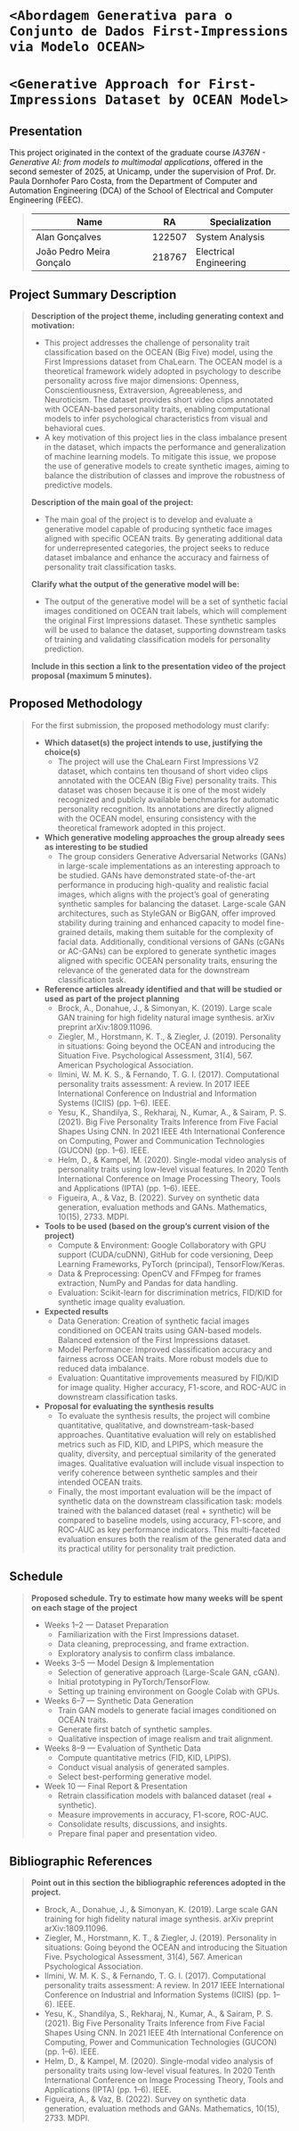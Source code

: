 # `<Abordagem Generativa para o Conjunto de Dados First-Impressions via Modelo OCEAN>`
# `<Generative Approach for First-Impressions Dataset by OCEAN Model>`

## Presentation

This project originated in the context of the graduate course *IA376N - Generative AI: from models to multimodal applications*, 
offered in the second semester of 2025, at Unicamp, under the supervision of Prof. Dr. Paula Dornhofer Paro Costa, from the Department of Computer and Automation Engineering (DCA) of the School of Electrical and Computer Engineering (FEEC).

> |Name  | RA | Specialization|
> |--|--|--|
> | Alan Gonçalves            | 122507 | System Analysis|
> | João Pedro Meira Gonçalo  | 218767 | Electrical Engineering |

## Project Summary Description
> **Description of the project theme, including generating context and motivation:**
>   * This project addresses the challenge of personality trait classification based on the OCEAN (Big Five) model, using the First Impressions dataset from ChaLearn. The OCEAN model is a theoretical framework widely adopted in psychology to describe personality across five major dimensions: Openness, Conscientiousness, Extraversion, Agreeableness, and Neuroticism. The dataset provides short video clips annotated with OCEAN-based personality traits, enabling computational models to infer psychological characteristics from visual and behavioral cues.
>   * A key motivation of this project lies in the class imbalance present in the dataset, which impacts the performance and generalization of machine learning models. To mitigate this issue, we propose the use of generative models to create synthetic images, aiming to balance the distribution of classes and improve the robustness of predictive models.
> 
> **Description of the main goal of the project:**
>   * The main goal of the project is to develop and evaluate a generative model capable of producing synthetic face images aligned with specific OCEAN traits. By generating additional data for underrepresented categories, the project seeks to reduce dataset imbalance and enhance the accuracy and fairness of personality trait classification tasks.
>  
> **Clarify what the output of the generative model will be:**
>   * The output of the generative model will be a set of synthetic facial images conditioned on OCEAN trait labels, which will complement the original First Impressions dataset. These synthetic samples will be used to balance the dataset, supporting downstream tasks of training and validating classification models for personality prediction.
>   
> **Include in this section a link to the presentation video of the project proposal (maximum 5 minutes).**

## Proposed Methodology
> For the first submission, the proposed methodology must clarify:  
> * **Which dataset(s) the project intends to use, justifying the choice(s)**
>   * The project will use the ChaLearn First Impressions V2 dataset, which contains ten thousand of short video clips annotated with the OCEAN (Big Five) personality traits. This dataset was chosen because it is one of the most widely recognized and publicly available benchmarks for automatic personality recognition. Its annotations are directly aligned with the OCEAN model, ensuring consistency with the theoretical framework adopted in this project.
> * **Which generative modeling approaches the group already sees as interesting to be studied**
>   * The group considers Generative Adversarial Networks (GANs) in large-scale implementations as an interesting approach to be studied. GANs have demonstrated state-of-the-art performance in producing high-quality and realistic facial images, which aligns with the project’s goal of generating synthetic samples for balancing the dataset. Large-scale GAN architectures, such as StyleGAN or BigGAN, offer improved stability during training and enhanced capacity to model fine-grained details, making them suitable for the complexity of facial data. Additionally, conditional versions of GANs (cGANs or AC-GANs) can be explored to generate synthetic images aligned with specific OCEAN personality traits, ensuring the relevance of the generated data for the downstream classification task.
> * **Reference articles already identified and that will be studied or used as part of the project planning**
>   * Brock, A., Donahue, J., & Simonyan, K. (2019). Large scale GAN training for high fidelity natural image synthesis. arXiv preprint arXiv:1809.11096.
>   * Ziegler, M., Horstmann, K. T., & Ziegler, J. (2019). Personality in situations: Going beyond the OCEAN and introducing the Situation Five. Psychological Assessment, 31(4), 567. American Psychological Association.
>   * Ilmini, W. M. K. S., & Fernando, T. G. I. (2017). Computational personality traits assessment: A review. In 2017 IEEE International Conference on Industrial and Information Systems (ICIIS) (pp. 1–6). IEEE.
>   * Yesu, K., Shandilya, S., Rekharaj, N., Kumar, A., & Sairam, P. S. (2021). Big Five Personality Traits Inference from Five Facial Shapes Using CNN. In 2021 IEEE 4th International Conference on Computing, Power and Communication Technologies (GUCON) (pp. 1–6). IEEE.
>   * Helm, D., & Kampel, M. (2020). Single-modal video analysis of personality traits using low-level visual features. In 2020 Tenth International Conference on Image Processing Theory, Tools and Applications (IPTA) (pp. 1–6). IEEE.
>   * Figueira, A., & Vaz, B. (2022). Survey on synthetic data generation, evaluation methods and GANs. Mathematics, 10(15), 2733. MDPI.
> * **Tools to be used (based on the group’s current vision of the project)**
>   * Compute & Environment: Google Collaboratory with GPU support (CUDA/cuDNN), GitHub for code versioning, Deep Learning Frameworks, PyTorch (principal), TensorFlow/Keras.
>   * Data & Preprocessing: OpenCV and FFmpeg for frames extraction, NumPy and Pandas for data handling.
>   * Evaluation: Scikit-learn for discrimination metrics, FID/KID for synthetic image quality evaluation.
> * **Expected results**
>   * Data Generation: Creation of synthetic facial images conditioned on OCEAN traits using GAN-based models. Balanced extension of the First Impressions dataset.
>   * Model Performance: Improved classification accuracy and fairness across OCEAN traits. More robust models due to reduced data imbalance.
>   * Evaluation: Quantitative improvements measured by FID/KID for image quality. Higher accuracy, F1-score, and ROC-AUC in downstream classification tasks.
> * **Proposal for evaluating the synthesis results**
>   * To evaluate the synthesis results, the project will combine quantitative, qualitative, and downstream-task-based approaches. Quantitative evaluation will rely on established metrics such as FID, KID, and LPIPS, which measure the quality, diversity, and perceptual similarity of the generated images. Qualitative evaluation will include visual inspection to verify coherence between synthetic samples and their intended OCEAN traits.
>   * Finally, the most important evaluation will be the impact of synthetic data on the downstream classification task: models trained with the balanced dataset (real + synthetic) will be compared to baseline models, using accuracy, F1-score, and ROC-AUC as key performance indicators. This multi-faceted evaluation ensures both the realism of the generated data and its practical utility for personality trait prediction.

## Schedule
> **Proposed schedule. Try to estimate how many weeks will be spent on each stage of the project**
> * Weeks 1–2 — Dataset Preparation
>   * Familiarization with the First Impressions dataset.
>   * Data cleaning, preprocessing, and frame extraction.
>   * Exploratory analysis to confirm class imbalance.
> * Weeks 3–5 — Model Design & Implementation
>   * Selection of generative approach (Large-Scale GAN, cGAN).
>   * Initial prototyping in PyTorch/TensorFlow.
>   * Setting up training environment on Google Colab with GPUs.
> * Weeks 6–7 — Synthetic Data Generation
>   * Train GAN models to generate facial images conditioned on OCEAN traits.
>   * Generate first batch of synthetic samples.
>   * Qualitative inspection of image realism and trait alignment.
> * Weeks 8–9 — Evaluation of Synthetic Data
>   * Compute quantitative metrics (FID, KID, LPIPS).
>   * Conduct visual analysis of generated samples.
>   * Select best-performing generative model.
> * Week 10 — Final Report & Presentation
>   * Retrain classification models with balanced dataset (real + synthetic).
>   * Measure improvements in accuracy, F1-score, ROC-AUC.
>   * Consolidate results, discussions, and insights.
>   * Prepare final paper and presentation video.

## Bibliographic References
> **Point out in this section the bibliographic references adopted in the project.**
>   * Brock, A., Donahue, J., & Simonyan, K. (2019). Large scale GAN training for high fidelity natural image synthesis. arXiv preprint arXiv:1809.11096.
>   * Ziegler, M., Horstmann, K. T., & Ziegler, J. (2019). Personality in situations: Going beyond the OCEAN and introducing the Situation Five. Psychological Assessment, 31(4), 567. American Psychological Association.
>   * Ilmini, W. M. K. S., & Fernando, T. G. I. (2017). Computational personality traits assessment: A review. In 2017 IEEE International Conference on Industrial and Information Systems (ICIIS) (pp. 1–6). IEEE.
>   * Yesu, K., Shandilya, S., Rekharaj, N., Kumar, A., & Sairam, P. S. (2021). Big Five Personality Traits Inference from Five Facial Shapes Using CNN. In 2021 IEEE 4th International Conference on Computing, Power and Communication Technologies (GUCON) (pp. 1–6). IEEE.
>   * Helm, D., & Kampel, M. (2020). Single-modal video analysis of personality traits using low-level visual features. In 2020 Tenth International Conference on Image Processing Theory, Tools and Applications (IPTA) (pp. 1–6). IEEE.
>   * Figueira, A., & Vaz, B. (2022). Survey on synthetic data generation, evaluation methods and GANs. Mathematics, 10(15), 2733. MDPI.

